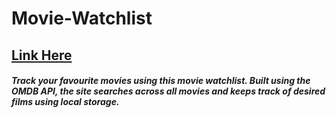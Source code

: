 # Movie-Watchlist

## [Link Here](https://movie-watchlist-tracker.netlify.app)

##### Track your favourite movies using this movie watchlist. Built using the OMDB API, the site searches across all movies and keeps track of desired films using local storage.
